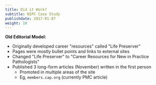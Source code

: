 ```yaml
---
title: Did it Work?
subtitle: NIPC Case Study
publishdate: 2017-01-07
weight: 10
---
```


<span class="fragment"><strong>Old Editorial Model:</strong>

* Originally developed career "resources" called "Life Preserver"
* Pages were mostly bullet points and links to external sites
* Changed "Life Preserver" to "Career Resources for New in Practice Pathologists"
* Published 3 long-form articles (November) written in the first person
  * Promoted in multiple areas of the site
  * Eg, `members.cap.org` (currently PMC article)